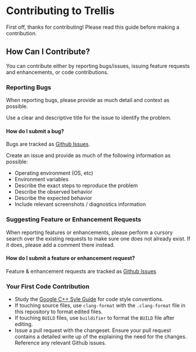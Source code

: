 # Contributing to Trellis
First off, thanks for contributing! Please read this guide before making a contribution.

## How Can I Contribute?
You can contribute either by reporting bugs/issues, issuing feature requests and enhancements, or code contributions.

### Reporting Bugs
When reporting bugs, please provide as much detail and context as possible.

Use a clear and descriptive title for the issue to identify the problem.

#### How do I submit a bug?
Bugs are tracked as [Github Issues](https://guides.github.com/features/issues/).

Create an issue and provide as much of the following information as possible:
- Operating environment (OS, etc)
- Environment variables
- Describe the exact steps to reproduce the problem
- Describe the observed behavior
- Describe the expected behavior
- Include relevant screenshots / diagnostics information

### Suggesting Feature or Enhancement Requests
When reporting features or enhancements, please perform a cursory search over the existing requests to make sure one does not already exist. If it does, please add a comment there instead.

#### How do I submit a feature or enhancement request?
Feature & enhancement requests are tracked as [Github Issues](https://guides.github.com/features/issues/)

### Your First Code Contribution
- Study the [Google C++ Syle Guide](https://google.github.io/styleguide/cppguide.html) for code style conventions.
- If touching source files, use `clang-format` with the `.clang-format` file in this repository to format edited files.
- If touching `BUILD` files, use `buildifier` to format the `BUILD` file after editing.
- Issue a pull request with the changeset. Ensure your pull request contains a detailed write up of the explaining the need for the changes. Reference any relevant Github issues.
